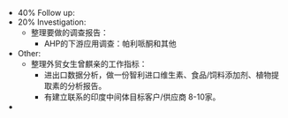 - 40% Follow up:
- 20% Investigation:
	- 整理要做的调查报告：
		- AHP的下游应用调查：帕利哌酮和其他
- Other:
	- 整理外贸女生曾麒亲的工作指标：
		- 进出口数据分析，做一份智利进口维生素、食品/饲料添加剂、植物提取素的分析报告。
		- 有建立联系的印度中间体目标客户/供应商 8-10家。
-